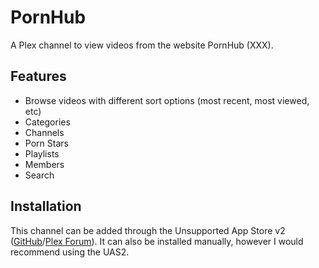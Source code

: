# PornHub

A Plex channel to view videos from the website PornHub (XXX).

## Features

* Browse videos with different sort options (most recent, most viewed, etc)
* Categories
* Channels
* Porn Stars
* Playlists
* Members
* Search

## Installation

This channel can be added through the Unsupported App Store v2
([GitHub](https://github.com/ukdtom/UAS2Res)/[Plex Forum](https://forums.plex.tv/discussion/202282)).
It can also be installed manually, however I would recommend using the UAS2.
